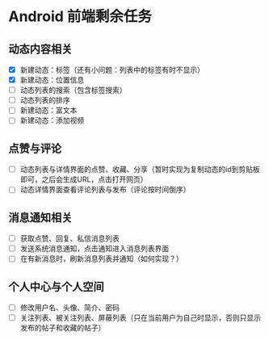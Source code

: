 # Android 前端剩余任务

## 动态内容相关

- [x] 新建动态：标签（还有小问题：列表中的标签有时不显示）
- [x] 新建动态：位置信息
- [ ] 动态列表的搜索（包含标签搜索）
- [ ] 动态列表的排序
- [ ] 新建动态：富文本
- [ ] 新建动态：添加视频

## 点赞与评论

- [ ] 动态列表与详情界面的点赞、收藏、分享（暂时实现为复制动态的id到剪贴板即可，之后会生成URL，点击打开网页）
- [ ] 动态详情界面查看评论列表与发布（评论按时间倒序）

## 消息通知相关

- [ ] 获取点赞、回复、私信消息列表
- [ ] 发送系统消息通知，点击通知进入消息列表界面
- [ ] 在有新消息时，刷新消息列表并通知（如何实现？）

## 个人中心与个人空间

- [ ] 修改用户名、头像、简介、密码
- [ ] 关注列表、被关注列表、屏蔽列表（只在当前用户为自己时显示，否则只显示发布的帖子和收藏的帖子）
